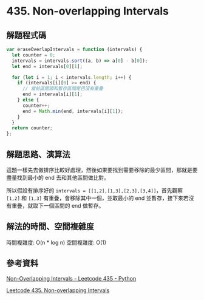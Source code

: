 # 435. Non-overlapping Intervals

## 解題程式碼

```javascript
var eraseOverlapIntervals = function (intervals) {
  let counter = 0;
  intervals = intervals.sort((a, b) => a[0] - b[0]);
  let end = intervals[0][1];

  for (let i = 1; i < intervals.length; i++) {
    if (intervals[i][0] >= end) {
      // 當前區間頭和暫存區間尾巴沒有重疊
      end = intervals[i][1];
    } else {
      counter++;
      end = Math.min(end, intervals[i][1]);
    }
  }
  return counter;
};
```

## 解題思路、演算法

這題一樣先去做排序比較好處理，然後如果要找到需要移除的最少區間，那就是要盡量找到最小的 end 去和其他區間做比對。

所以假設有排序好的 `intervals = [[1,2],[1,3],[2,3],[3,4]]`，首先觀察 `[1,2]` 和 `[1,3]` 有重疊，會移除其中一個，並取最小的 end 並暫存，接下來若沒有重疊，就取下一個區間的 end 做暫存。

## 解法的時間、空間複雜度

時間複雜度: O(n * log n)
空間複雜度: O(1)

## 參考資料

[Non-Overlapping Intervals - Leetcode 435 - Python](https://youtu.be/nONCGxWoUfM?si=sWbc_lFjFiQDbeAD)

[Leetcode 435. Non-overlapping Intervals](https://dev.to/blakeahalt/leetcode-435-non-overlapping-intervals-5437)
